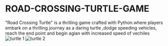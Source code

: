 # ROAD-CROSSING-TURTLE-GAME
"Road Crossing Turtle" is a thrilling game crafted with Python.where players embark on a thrilling journey as a daring turtle ,dodge speeding vehicles, reach the end point and begin agian with increased speed of vechiles
![turtle 1](https://github.com/omkarkanwalu/ROAD-CROSSING-TURTLE-GAME/assets/92328328/46322039-74c2-40c3-8d14-6507627b5494)
![turtle 2](https://github.com/omkarkanwalu/ROAD-CROSSING-TURTLE-GAME/assets/92328328/8798855f-37bc-4c45-9385-6ad1c1d68b17)

